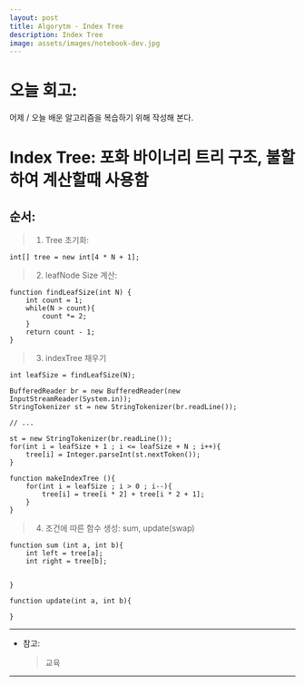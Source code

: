 ```yaml
---
layout: post
title: Algorytm - Index Tree
description: Index Tree
image: assets/images/notebook-dev.jpg
---
```


# 오늘 회고:

어제 / 오늘 배운 알고리즘을 복습하기 위해 작성해 본다.

# Index Tree: 포화 바이너리 트리 구조, 불할하여 계산할때 사용함

## 순서:

> 1. Tree 초기화:

```
int[] tree = new int[4 * N + 1];
```

> 2. leafNode Size 계산:

```
function findLeafSize(int N) {
    int count = 1;
    while(N > count){
        count *= 2;
    }
    return count - 1;
}
```

> 3. indexTree 채우기

```
int leafSize = findLeafSize(N);

BufferedReader br = new BufferedReader(new InputStreamReader(System.in));
StringTokenizer st = new StringTokenizer(br.readLine());

// ...

st = new StringTokenizer(br.readLine());
for(int i = leafSize + 1 ; i <= leafSize + N ; i++){
    tree[i] = Integer.parseInt(st.nextToken());
}

function makeIndexTree (){
    for(int i = leafSize ; i > 0 ; i--){
        tree[i] = tree[i * 2] + tree[i * 2 + 1];
    }
}

```

> 4. 조건에 따른 함수 생성: sum, update(swap)

```
function sum (int a, int b){
    int left = tree[a];
    int right = tree[b];


}

function update(int a, int b){

}

```

---

- 참고:
  > 교육

---
